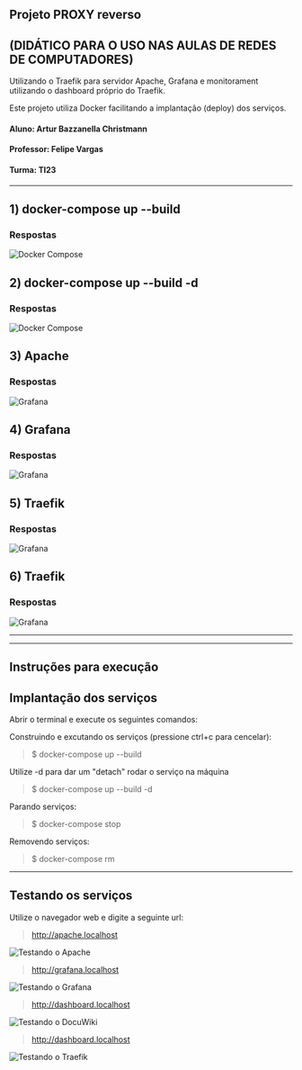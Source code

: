 ## Projeto PROXY reverso 
## (DIDÁTICO PARA O USO NAS AULAS DE REDES DE COMPUTADORES)

Utilizando o Traefik para servidor Apache, Grafana e monitorament utilizando o dashboard próprio do Traefik.

Este projeto utiliza Docker facilitando a implantação (deploy) dos serviços. 

#### Aluno: Artur Bazzanella Christmann
#### Professor: Felipe Vargas
#### Turma: TI23

***

 ## 1) docker-compose up --build

 ### Respostas

 ![Docker Compose](Trabalho_Proxy_Artur/01-up-compose.jpg)

 ## 2) docker-compose up --build -d

 ### Respostas

 ![Docker Compose](Trabalho_Proxy_Artur/02-up-compose-d.jpg)

 ## 3) Apache

 ### Respostas

 ![Grafana](Trabalho_Proxy_Artur/03-apache.jpg)

 ## 4) Grafana

 ### Respostas

 ![Grafana](Trabalho_Proxy_Artur/03-1-grafana.jpg)

 ## 5) Traefik

 ### Respostas

 ![Grafana](Trabalho_Proxy_Artur/04-traefik.jpg)

 ## 6) Traefik

 ### Respostas

 ![Grafana](Trabalho_Proxy_Artur/05-dokueiki.jpg)


 ***
 ***

 ## Instruções para execução

 ## Implantação dos serviços
 Abrir o terminal e execute os seguintes comandos:

Construindo e excutando os serviços (pressione ctrl+c para cencelar):

 > $ docker-compose up --build

 Utilize -d para dar um "detach" rodar o serviço na máquina

> $ docker-compose up --build -d

Parando serviços: 
> $ docker-compose stop

Removendo serviços: 
> $ docker-compose rm
***

 ## Testando os serviços

Utilize o navegador web e digite a seguinte url:

> http://apache.localhost

 ![Testando o Apache](doc/apache.png) 

 > http://grafana.localhost

 ![Testando o Grafana](doc/grafana.png) 

  > http://dashboard.localhost

 ![Testando o DocuWiki](doc/DocuWiki.png) 

  > http://dashboard.localhost

 ![Testando o Traefik](doc/dashboard.png) 